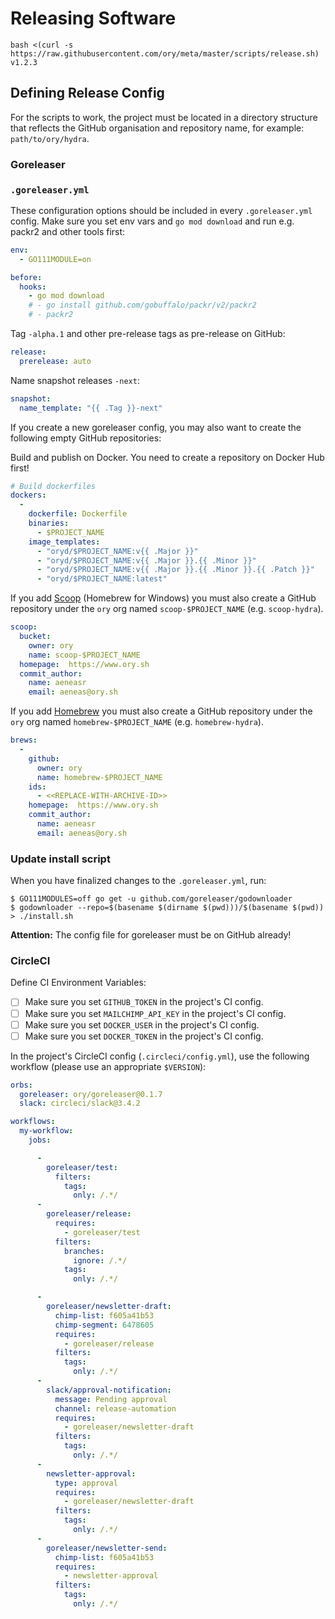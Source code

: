 # Releasing Software

```shell script
bash <(curl -s https://raw.githubusercontent.com/ory/meta/master/scripts/release.sh) v1.2.3
```

## Defining Release Config

For the scripts to work, the project must be located in a directory structure that
reflects the GitHub organisation and repository name, for example: `path/to/ory/hydra`.

### Goreleaser

### `.goreleaser.yml`

These configuration options should be included in every `.goreleaser.yml` config.
Make sure you set env vars and `go mod download` and run e.g. packr2 and other tools first:

```yaml
env:
  - GO111MODULE=on

before:
  hooks:
    - go mod download
    # - go install github.com/gobuffalo/packr/v2/packr2
    # - packr2
```

Tag `-alpha.1` and other pre-release tags as pre-release on GitHub:

```yaml
release:
  prerelease: auto
```

Name snapshot releases `-next`:

```yaml
snapshot:
  name_template: "{{ .Tag }}-next"
```

If you create a new goreleaser config, you may also want to create the following
empty GitHub repositories:

Build and publish on Docker. You need to create a repository on Docker Hub first!

```yaml
# Build dockerfiles
dockers:
  -
    dockerfile: Dockerfile
    binaries:
      - $PROJECT_NAME
    image_templates:
      - "oryd/$PROJECT_NAME:v{{ .Major }}"
      - "oryd/$PROJECT_NAME:v{{ .Major }}.{{ .Minor }}"
      - "oryd/$PROJECT_NAME:v{{ .Major }}.{{ .Minor }}.{{ .Patch }}"
      - "oryd/$PROJECT_NAME:latest"
```

If you add [Scoop](https://scoop.sh) (Homebrew for Windows)
you must also create a GitHub repository under the `ory` org named
`scoop-$PROJECT_NAME` (e.g. `scoop-hydra`).

```yaml
scoop:
  bucket:
    owner: ory
    name: scoop-$PROJECT_NAME
  homepage:  https://www.ory.sh
  commit_author:
    name: aeneasr
    email: aeneas@ory.sh
```

If you add [Homebrew](https://brew.sh)
you must also create a GitHub repository under the `ory` org named
`homebrew-$PROJECT_NAME` (e.g. `homebrew-hydra`).

```yaml
brews:
  -
    github:
      owner: ory
      name: homebrew-$PROJECT_NAME
    ids:
      - <<REPLACE-WITH-ARCHIVE-ID>>
    homepage:  https://www.ory.sh
    commit_author:
      name: aeneasr
      email: aeneas@ory.sh

```

### Update install script

When you have finalized changes to the `.goreleaser.yml`, run:

```shell
$ GO111MODULES=off go get -u github.com/goreleaser/godownloader
$ godownloader --repo=$(basename $(dirname $(pwd)))/$(basename $(pwd)) > ./install.sh
```

**Attention:** The config file for goreleaser must be on GitHub already!

### CircleCI

Define CI Environment Variables:

* [ ] Make sure you set `GITHUB_TOKEN` in the project's CI config.
* [ ] Make sure you set `MAILCHIMP_API_KEY` in the project's CI config.
* [ ] Make sure you set `DOCKER_USER` in the project's CI config.
* [ ] Make sure you set `DOCKER_TOKEN` in the project's CI config.

In the project's CircleCI config (`.circleci/config.yml`), use the following
workflow (please use an appropriate `$VERSION`):

```yaml
orbs:
  goreleaser: ory/goreleaser@0.1.7
  slack: circleci/slack@3.4.2

workflows:
  my-workflow:
    jobs:

      -
        goreleaser/test:
          filters:
            tags:
              only: /.*/
      -
        goreleaser/release:
          requires:
            - goreleaser/test
          filters:
            branches:
              ignore: /.*/
            tags:
              only: /.*/

      -
        goreleaser/newsletter-draft:
          chimp-list: f605a41b53
          chimp-segment: 6478605
          requires:
            - goreleaser/release
          filters:
            tags:
              only: /.*/
      -
        slack/approval-notification:
          message: Pending approval
          channel: release-automation
          requires:
            - goreleaser/newsletter-draft
          filters:
            tags:
              only: /.*/
      -
        newsletter-approval:
          type: approval
          requires:
            - goreleaser/newsletter-draft
          filters:
            tags:
              only: /.*/
      -
        goreleaser/newsletter-send:
          chimp-list: f605a41b53
          requires:
            - newsletter-approval
          filters:
            tags:
              only: /.*/
```
